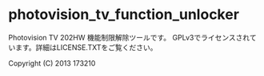 photovision_tv_function_unlocker
================================

Photovision TV 202HW 機能制限解除ツールです。
GPLv3でライセンスされています。詳細はLICENSE.TXTをご覧ください。

Copyright (C) 2013 173210
